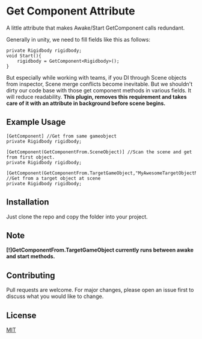 # Get Component Attribute
A little attribute that makes Awake/Start GetComponent calls redundant.

Generally in unity, we need to fill fields like this as follows:
```
private Rigidbody rigidbody;
void Start(){
    rigidbody = GetComponent<Rigidbody>();
}
```

But especially while working with teams, if you DI through Scene objects from inspector,
Scene merge conflicts become inevitable. But we shouldn't dirty our code base with those get component methods in various fields.
It will reduce readability.
**This plugin, removes this requirement and takes care of it with an attribute in background before scene begins.**

## Example Usage
```
[GetComponent] //Get from same gameobject
private Rigidbody rigidbody;

[GetComponent(GetComponentFrom.SceneObject)] //Scan the scene and get from first object.
private Rigidbody rigidbody;

[GetComponent(GetComponentFrom.TargetGameObject,"MyAwesomeTargetObjectName")] //Get from a target object at scene
private Rigidbody rigidbody;
```

## Installation
Just clone the repo and copy the folder into your project.

## Note
**[!]GetComponentFrom.TargetGameObject currently runs between awake and start methods.**
## Contributing
Pull requests are welcome. For major changes, please open an issue first to discuss what you would like to change.

## License
[MIT](https://choosealicense.com/licenses/mit/)


